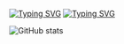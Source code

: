 [![Typing SVG](https://readme-typing-svg.demolab.com?font=JetBrains+Mono&pause=8000&color=38C2FF&random=false&width=435&lines=%F0%9F%91%8B+Ol%C3%A1%2C+Eu+sou+Felipe+Takahashi)](https://git.io/typing-svg)
[![Typing SVG](https://readme-typing-svg.demolab.com?font=JetBrains+Mono&size=18&pause=2000&color=4596FF&multiline=true&random=false&width=708&height=98&lines=%F0%9F%92%BBCursando+3%C2%BA+Mtec+Pi+em+Desenvolvimento+de+Sistemas;%F0%9F%91%B417y)](https://git.io/typing-svg)


![GitHub stats](https://github-readme-stats.vercel.app/api?username=Felipe-Takayuki&show_icons=true&theme=dracula&locale=pt-br)
